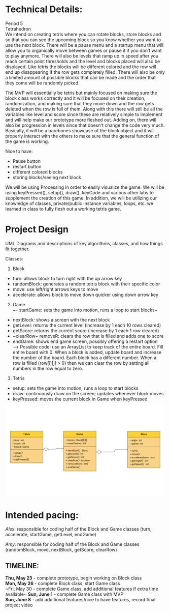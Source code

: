 
# Technical Details:
Period 5  
Tetrahedron  
We intend on creating tetris where you can rotate blocks, store blocks and so that you can see the upcoming block so you know whether you want to use the next block. There will be a pause menu and a startup menu that will allow you to organically move between games or pause it if you don’t want to play anymore. There will also be levels that ramp up in speed after you reach certain point thresholds and the level and blocks placed will also be displayed. Like tetris the blocks will be different colored and the row will end up disappearing if the row gets completely filled. There will also be only a limited amount of possible blocks that can be made and the order that they come will be randomly picked.  

The MVP will essentially be tetris but mainly focused on making sure the block class works correctly and it will be focused on their creation, randomization, and making sure that they move down and the row gets deleted when the row is full of them. Along with this there will still be all the variables like level and score since these are relatively simple to implement and will help make our prototype more fleshed out. Adding on, there will also be progression in levels since that doesn't change the code very much. Basically, it will be a barebones showcase of the block object and it will properly interact with the others to make sure that the general function of the game is working.  

Nice to have:
- Pause button
- restart button
- different colored blocks
- storing blocks/seeing next block

We will be using Processing in order to easily visualize the game. We will be using keyPressed(), setup(), draw(), keyCode and various other labs to supplement the creation of this game. In addition, we will be utilizing our knowledge of classes, private/public instance variables, loops, etc. we learned in class to fully flesh out a working tetris game.
     
# Project Design

UML Diagrams and descriptions of key algorithms, classes, and how things fit together.

Classes:
1. Block
- turn: allows block to turn right with the up arrow key
- randomBlock: generates a random tetris block with their specific color
- move: use left/right arrows keys to move
- accelerate: allows block to move down quicker using down arrow key

2. Game  
~- startGame: sets the game into motion, runs a loop to start blocks~
- nextBlock: shows a screen with the next block
- getLevel: returns the current level (increase by 1 each 10 rows cleared)
- getScore: returns the current score (increase by 1 each 1 row cleared)
- ~clearRow~ removeR: clears the row that is filled and adds one to score
- endGame: shows end game screen, possibly offering a restart option  
--> Possible code: use an ArrayList to keep track of the entire board. Fill entire board with 0. When a block is added, update board and increase the number of the board. Each block has a different number. When a row is filled (row[i][j] > 0) then we can clear the row by setting all numbers in the row equal to zero.

3. Tetris
- setup: sets the game into motion, runs a loop to start blocks
- draw: continuously draw on the screen; updates whenever block moves
- keyPressed: moves the current block in Game when keyPressed

![Our tetris UML diagram with classes Block and Game.](https://github.com/Stuycs-K/finalprojectapcs-5-cimpoiesu-alexandru-shrestha-amy/blob/main/UML.png)
    
# Intended pacing:
_Alex_: responsible for coding half of the Block and Game classes (turn, accelerate, startGame, getLevel, endGame)

_Amy_: responsible for coding half of the Block and Game classes (randomBlock, move, nextBlock, getScore, clearRow)

## TIMELINE: 
**Thu, May 23** - complete prototype, begin working on Block class  
**Mon, May 26** - complete Block class, start Game class  
~Fri, May 30 - complete Game class, add additional features if extra time available~
**Sun, June 1** - complete Game class with MVP  
**Sun, June 8** - add additional features/nice to have features, record final project video  
